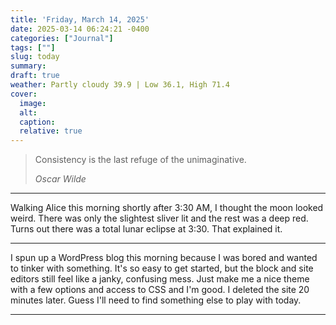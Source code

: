 ```yaml
---
title: 'Friday, March 14, 2025'
date: 2025-03-14 06:24:21 -0400
categories: ["Journal"]
tags: [""]
slug: today
summary: 
draft: true
weather: Partly cloudy 39.9 | Low 36.1, High 71.4
cover: 
  image: 
  alt: 
  caption: 
  relative: true
---
```


> Consistency is the last refuge of the unimaginative.
> 
> <cite>Oscar Wilde</cite>

----

Walking Alice this morning shortly after 3:30 AM, I thought the moon looked weird. There was only the slightest sliver lit and the rest was a deep red. Turns out there was a total lunar eclipse at 3:30. That explained it.

----

I spun up a WordPress blog this morning because I was bored and wanted to tinker with something. It's so easy to get started, but the block and site editors still feel like a janky, confusing mess. Just make me a nice theme with a few options and access to CSS and I'm good. I deleted the site 20 minutes later. Guess I'll need to find something else to play with today.

----
